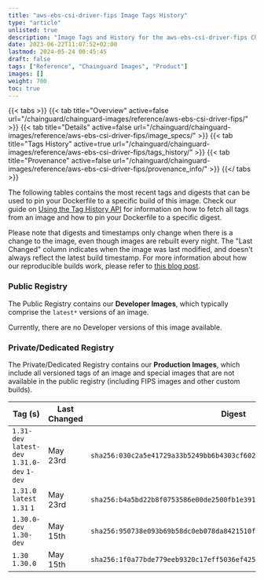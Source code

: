 ```yaml
---
title: "aws-ebs-csi-driver-fips Image Tags History"
type: "article"
unlisted: true
description: "Image Tags and History for the aws-ebs-csi-driver-fips Chainguard Image"
date: 2023-06-22T11:07:52+02:00
lastmod: 2024-05-24 00:45:45
draft: false
tags: ["Reference", "Chainguard Images", "Product"]
images: []
weight: 700
toc: true
---
```


{{< tabs >}}
{{< tab title="Overview" active=false url="/chainguard/chainguard-images/reference/aws-ebs-csi-driver-fips/" >}}
{{< tab title="Details" active=false url="/chainguard/chainguard-images/reference/aws-ebs-csi-driver-fips/image_specs/" >}}
{{< tab title="Tags History" active=true url="/chainguard/chainguard-images/reference/aws-ebs-csi-driver-fips/tags_history/" >}}
{{< tab title="Provenance" active=false url="/chainguard/chainguard-images/reference/aws-ebs-csi-driver-fips/provenance_info/" >}}
{{</ tabs >}}

The following tables contains the most recent tags and digests that can be used to pin your Dockerfile to a specific build of this image. Check our guide on [Using the Tag History API](/chainguard/chainguard-images/using-the-tag-history-api/) for information on how to fetch all tags from an image and how to pin your Dockerfile to a specific digest.

Please note that digests and timestamps only change when there is a change to the image, even though images are rebuilt every night. The "Last Changed" column indicates when the image was last modified, and doesn't always reflect the latest build timestamp. For more information about how our reproducible builds work, please refer to [this blog post](https://www.chainguard.dev/unchained/reproducing-chainguards-reproducible-image-builds).

### Public Registry
The Public Registry contains our **Developer Images**, which typically comprise the `latest*` versions of an image.

Currently, there are no Developer versions of this image available.

### Private/Dedicated Registry
The Private/Dedicated Registry contains our **Production Images**, which include all versioned tags of an image and special images that are not available in the public registry (including FIPS images and other custom builds).

| Tag (s)                                       | Last Changed | Digest                                                                    |
|-----------------------------------------------|--------------|---------------------------------------------------------------------------|
|  `1.31-dev` `latest-dev` `1.31.0-dev` `1-dev` | May 23rd     | `sha256:030c2a5e41729a33b5249bb6b4303cf602ab6bf9fd8309078698256a979ce007` |
|  `1.31.0` `latest` `1.31` `1`                 | May 23rd     | `sha256:b4a5bd22b8f0753586e00de2500fb1e391e7007354f7cf6e27522ddf90b7d9be` |
|  `1.30.0-dev` `1.30-dev`                      | May 15th     | `sha256:950738e093b69b58dc0eb078da8421510f08623bf52a301b3bfff5257bbcc6de` |
|  `1.30` `1.30.0`                              | May 15th     | `sha256:1f0a77bde779eeb9320c17eff5036ef4256d94df0651002e1e58ab3971ac9f42` |


